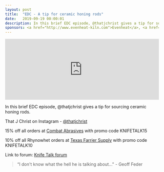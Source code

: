 ```yaml
---
layout: post
title:  "EDC - A tip for ceramic honing rods"
date:   2019-09-19 00:00:01
description: In this brief EDC episode, @thatjchrist gives a tip for sourcing ceramic honing rods. 
sponsors: <a href="http://www.evenheat-kiln.com">Evenheat</a>, <a href="http://www.combatabrasives.com">Combat Abrasives</a>, <a href="https://www.indasa-abrasives.com">IndasaUSA</a>, and <a href="http://www.texasfarriersupply.com">Texas Farrier Supply</a>.
---
```

                
<iframe height="200px" width="100%" frameborder="no" scrolling="no" seamless src="https://player.simplecast.com/fc66517f-9cf2-4315-b4a3-c1d424912f1c?dark=false"></iframe>

In this brief EDC episode, @thatjchrist gives a tip for sourcing ceramic honing rods.         

            
  


That J Christ on Instagram - <a href="https://www.instagram.com/thatjchrist">@thatjchrist</a>







  
15% off all orders at  <a href="http://www.combatabrasives.com">Combat Abrasives</a> with promo code KNIFETALK15

10% off all Rhynowhet orders at  <a href="http://www.texasfarriersupply.com">Texas Farrier Supply</a> with promo code KNIFETALK10
 

   
  

Link to forum: <a href="http://forum.knifetalk.net">Knife Talk forum</a>




 


<blockquote class="largeQuote">“I don't know what the hell he is talking about..." - Geoff Feder</blockquote>



